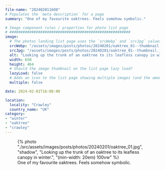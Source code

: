 ```yaml
---
file-name: "202402011608"
# Populates the `meta description` for a page
summary: "One of my favourite oaktrees. Feels somehow symbolic."

# Image component rules / properties for photo list page
# #######################################################
image:
  # The photos landing list page uses the `srcWebp` and `srcJpg` values
  srcWebp: "/assets/images/posts/photos/20240201/oaktree_01--thumbnail.webp"
  srcJpg: "/assets/images/posts/photos/20240201/oaktree_01--thumbnail.jpg"
  alt: "Looking up the trunk of an oaktree to its leafless canopy in winter"
  width: 650
  height: 464
  # Should the image thumbnail on the list page lazy load?
  lazyLoad: false
  # Adds an icon to the list page showing multiple images (and the amount) available to view on the post page
  multiple: false

date: 2024-02-01T16:08:00

location:
  locality: "Crawley"
  country_name: "UK"
category:
- "winter"
- "oaktree"
- "crawley"
---
```


<figure class="flow">
{% photo "./src/assets/images/posts/photos/20240201/oaktree_01.jpg", "shadow", "Looking up the trunk of an oaktree to its leafless canopy in winter.", "(min-width: 20em) 100vw" %}
<figcaption>One of my favourite oaktrees. Feels somehow symbolic.</figcaption>
</figure>
